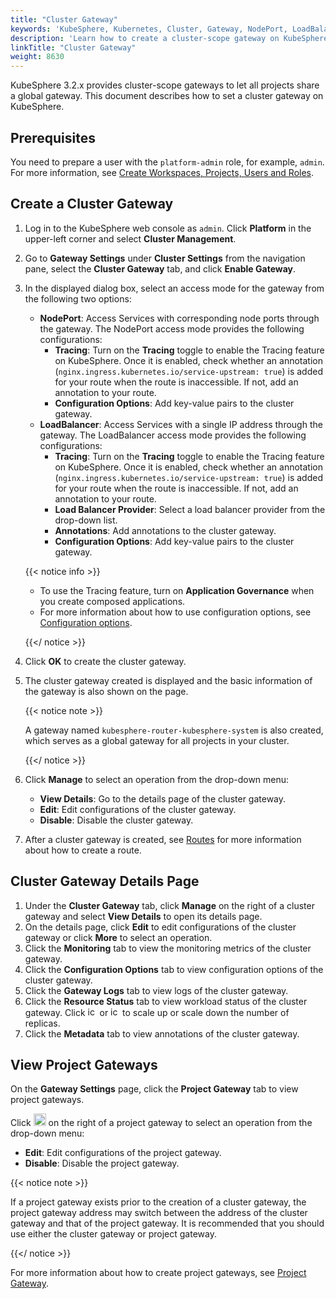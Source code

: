 ```yaml
---
title: "Cluster Gateway"
keywords: 'KubeSphere, Kubernetes, Cluster, Gateway, NodePort, LoadBalancer'
description: 'Learn how to create a cluster-scope gateway on KubeSphere.'
linkTitle: "Cluster Gateway"
weight: 8630
---
```


KubeSphere 3.2.x provides cluster-scope gateways to let all projects share a global gateway. This document describes how to set a cluster gateway on KubeSphere.

## Prerequisites

You need to prepare a user with the `platform-admin` role, for example, `admin`. For more information, see [Create Workspaces, Projects, Users and Roles](../../../quick-start/create-workspace-and-project/).

## Create a Cluster Gateway

1. Log in to the KubeSphere web console as `admin`. Click **Platform** in the upper-left corner and select **Cluster Management**.

2. Go to **Gateway Settings** under **Cluster Settings** from the navigation pane, select the **Cluster Gateway** tab, and click **Enable Gateway**.

3. In the displayed dialog box, select an access mode for the gateway from the following two options:

   - **NodePort**: Access Services with corresponding node ports through the gateway. The NodePort access mode provides the following configurations:
     - **Tracing**: Turn on the **Tracing** toggle to enable the Tracing feature on KubeSphere. Once it is enabled, check whether an annotation (`nginx.ingress.kubernetes.io/service-upstream: true`) is added for your route when the route is inaccessible. If not, add an annotation to your route.
     - **Configuration Options**: Add key-value pairs to the cluster gateway.
   - **LoadBalancer**: Access Services with a single IP address through the gateway. The LoadBalancer access mode provides the following configurations:
     - **Tracing**: Turn on the **Tracing** toggle to enable the Tracing feature on KubeSphere. Once it is enabled, check whether an annotation (`nginx.ingress.kubernetes.io/service-upstream: true`) is added for your route when the route is inaccessible. If not, add an annotation to your route.
     - **Load Balancer Provider**: Select a load balancer provider from the drop-down list.
     - **Annotations**: Add annotations to the cluster gateway.
     - **Configuration Options**: Add key-value pairs to the cluster gateway.

   {{< notice info >}}

   - To use the Tracing feature, turn on **Application Governance** when you create composed applications.
   - For more information about how to use configuration options, see [Configuration options](https://kubernetes.github.io/ingress-nginx/user-guide/nginx-configuration/configmap/#configuration-options).

   {{</ notice >}}

4. Click **OK** to create the cluster gateway.

5. The cluster gateway created is displayed and the basic information of the gateway is also shown on the page.

   {{< notice note >}}

   A gateway named `kubesphere-router-kubesphere-system` is also created, which serves as a global gateway for all projects in your cluster.

   {{</ notice >}}

6. Click **Manage** to select an operation from the drop-down menu:

   - **View Details**: Go to the details page of the cluster gateway.
   - **Edit**: Edit configurations of the cluster gateway.
   - **Disable**: Disable the cluster gateway.

7. After a cluster gateway is created, see [Routes](../../../project-user-guide/application-workloads/routes/#create-a-route) for more information about how to create a route.

## Cluster Gateway Details Page

1. Under the **Cluster Gateway** tab, click **Manage** on the right of a cluster gateway and select **View Details** to open its details page.
2. On the details page, click **Edit** to edit configurations of the cluster gateway or click **More** to select an operation.
3. Click the **Monitoring** tab to view the monitoring metrics of the cluster gateway.
4. Click the **Configuration Options** tab to view configuration options of the cluster gateway.
5. Click the **Gateway Logs** tab to view logs of the cluster gateway.
6. Click the **Resource Status** tab to view workload status of the cluster gateway. Click <img src="/images/docs/common-icons/replica-plus-icon.png" alt="icon" width="15" /> or <img src="/images/docs/common-icons/replica-minus-icon.png" alt="icon" width="15" /> to scale up or scale down the number of replicas.
7. Click the **Metadata** tab to view annotations of the cluster gateway.

## View Project Gateways

On the **Gateway Settings** page, click the **Project Gateway** tab to view project gateways.

Click <img src="/images/docs/project-administration/role-and-member-management/three-dots.png" width="20px"> on the right of a project gateway to select an operation from the drop-down menu:

- **Edit**: Edit configurations of the project gateway.
- **Disable**: Disable the project gateway.

{{< notice note >}}

If a project gateway exists prior to the creation of a cluster gateway, the project gateway address may switch between the address of the cluster gateway and that of the project gateway. It is recommended that you should use either the cluster gateway or project gateway.

{{</ notice >}}

For more information about how to create project gateways, see [Project Gateway](../../../project-administration/project-gateway/).